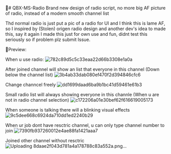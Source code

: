 📱# QBX-MS-Radio
Brand new design of radio script, no more big AF picture of radio, instead of a modern smooth channel list

Thd normal radio is just put a pic of a radio for UI and I think this is lame AF, so I inspired by (Stolen) origen radio design and another dev's idea to made this, say it again I made this just for own use and fun, didnt test this seriously so if problem plz submit Issue.

🚀Preview:

When u use radio:
![782c89d5c5c33eaa22d66b3308e1a0a](https://github.com/user-attachments/assets/66b6d1dc-3d6b-4f0e-8282-3875986c8179)

After joined channel will show an list that everyone in this channel (Down below the channel list)
![3b4ab33dab080ef470f2d394846cfc6](https://github.com/user-attachments/assets/39d26629-8781-41b7-a0cb-fa8053a4437d)

Change channcel freely
![dd1699daad6ba9b1bc41d59461e61b3](https://github.com/user-attachments/assets/4675c1f2-5a1f-4175-a906-e9ed4e51052a)

Small radio list will always showing everyone in this channle (When u are not in radio channel selection)
![c172206a01e30bef62f616619005173](https://github.com/user-attachments/assets/eb751642-0a37-467a-a4dd-8956b34a8760)

When someone is talking there will a blinking visual effects
![9c5dee668c6924da710dd1ed2240b29](https://github.com/user-attachments/assets/602b33a8-4f32-4a70-b713-1ad3a4a494ae)

When ur job dont have resctric channel, u can only type channel number to join
![7390fb937260012e4ae88fa1421aaa7](https://github.com/user-attachments/assets/575f234b-0809-4932-82ca-f8b13b9de621)

Joined other channel without resctric
![Uploading 8daae2f043d781a4a178788c83a552a.png…]()
